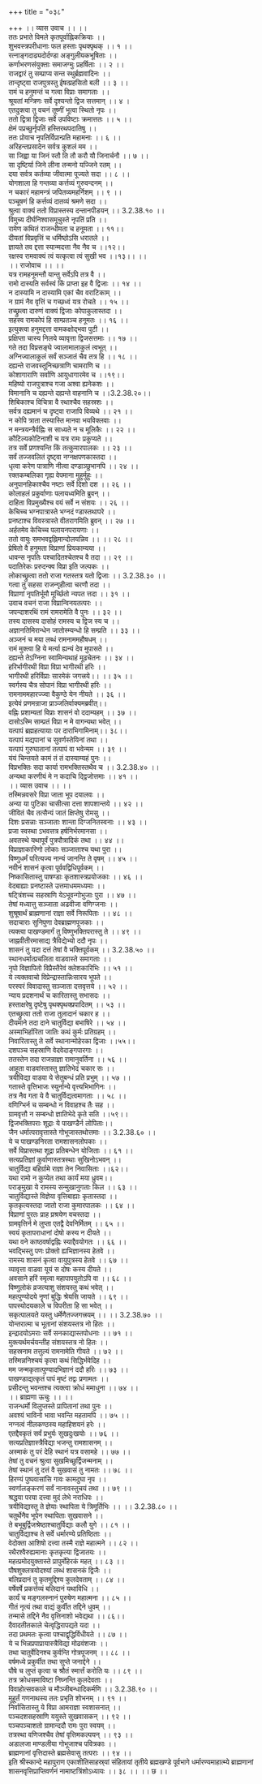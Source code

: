 +++
title = "०३८"

+++
।। व्यास उवाच ।। ।।  
ततः प्रभाते विमले कृतपूर्वाह्निकक्रियाः ।।  
शुभवस्त्रपरीधानाः फल हस्ताः पृथक्पृथक् ।। १ ।।  
रत्नाङ्गदाढ्यदोर्दण्डा अङ्गुलीयकभूषिताः ।।  
कर्णाभरणसंयुक्ताः समाजग्मुः प्रहर्षिताः ।। २ ।।  
राजद्वारं तु सम्प्राप्य सन्त स्थुर्ब्रह्मवादिनः ।।  
तान्दृष्ट्वा राजपुत्रस्तु ईषत्प्रहसितो बली ।। ३ ।।  
रामं च हनुमन्तं च गत्वा विप्राः समागताः ।।  
श्रूयतां मन्त्रिणः सर्वे दृश्यन्तो द्विज सत्तमान् ।। ४ ।  
एतदुक्त्वा तु वचनं तूष्णीं भूत्वा स्थितो नृपः ।।  
ततो द्वित्रा द्विजाः सर्वे उपविष्टाः क्रमात्ततः ।। ५ ।।  
क्षेमं पप्रच्छुर्नृपतिं हस्तिरथपदातिषु ।।  
ततः प्रोवाच नृपतिर्विप्रान्प्रति महामनाः ।। ६ ।।  
अरिहन्तप्रसादेन सर्वत्र कुशलं मम ।।  
सा जिह्वा या जिनं स्तौ ति तौ करौ यौ जिनार्चनौ ।। ७ ।।  
सा दृष्टिर्या जिने लीना तन्मनो यज्जिने रतम् ।।  
दया सर्वत्र कर्तव्या जीवात्मा पूज्यते सदा ।। ८ ।।  
योगशाला हि गन्तव्या कर्त्तव्यं गुरुवन्दनम् ।।  
न चकारं महामन्त्रं जपितव्यमहर्निशम् ।। ९ ।।  
पञ्चूषणं हि कर्त्तव्यं दातव्यं श्रमणे सदा ।।  
श्रुत्वा वाक्यं ततो विप्रास्तस्य दन्तानपीडयन् ।। 3.2.38.१० ।।  
विमुच्य दीर्घनिश्वासमूचुस्ते नृपतिं प्रति ।।  
रामेण कथितं राजन्धीमता च हनूमता ।। ११।।  
दीयतां विप्रवृत्तिं च धर्मिष्ठोऽसि धरातले ।।  
ज्ञायते तव द्दत्ता स्यान्मदत्ता नैव नैव च ।।१२।।  
रक्षस्व रामवाक्यं त्वं यत्कृत्वा त्वं सुखी भव ।।१३।। ।।  
।। राजोवाच ।। ।।  
यत्र रामहनूमन्तौ यान्तु सर्वेऽपि तत्र वै ।।  
रामो दास्यति सर्वस्वं किं प्राप्ता इह वै द्विजाः ।। १४ ।।  
न दास्यामि न दास्यामि एकां चैव वराटिकाम् ।।  
न ग्रामं नैव वृत्तिं च गच्छध्वं यत्र रोचते ।। १५ ।।  
तच्छ्रुत्वा दारुणं वाक्यं द्विजाः कोपाकुलास्तदा ।।  
सहस्व रामकोपं हि साम्प्रतञ्च हनूमतः ।। १६ ।।  
इत्युक्त्वा हनुमद्दत्ता वामकक्षोद्भवा पुटी ।।  
प्रक्षिप्ता चास्य निलये व्यावृत्ता द्विजसत्तमाः ।। १७ ।।  
गते तदा विप्रसङ्घे ज्वालामालाकुलं त्वभूत् ।।  
अग्निज्वालाकुलं सर्वं सञ्जातं चैव तत्र हि ।। १८ ।।  
दह्यन्ते राजवस्तूनिच्छत्राणि चामराणि च ।।  
कोशागाराणि सर्वाणि आयुधागारमेव च ।।१९।।  
महिष्यो राजपुत्राश्च गजा अश्वा ह्यनेकशः ।।  
विमानानि च दह्यन्ते दह्यन्ते वाहनानि च ।।3.2.38.२०।।  
शिबिकाश्च विचित्रा वै रथाश्चैव सहस्रशः ।।  
सर्वत्र दह्यमानं च दृष्ट्वा राजापि विव्यथे ।। २१ ।।  
न कोपि त्राता तस्यास्ति मानवा भयविक्लवाः ।।  
न मन्त्रयन्त्रैर्वह्निः स साध्यते न च मूलिकैः ।। २२ ।।  
कौटिल्यकोटिनाशी च यत्र रामः प्रकुप्यते ।।  
तत्र सर्वे प्रणश्यन्ति किं तत्कुमारपालकः ।। २३ ।।  
सर्वं तज्जवलितं दृष्ट्वा नग्नक्षपणकास्तदा ।।  
धृत्वा करेण पात्राणि नीत्वा दण्डाञ्छुभानपि ।। २४ ।।  
रक्तकम्बलिका गृह्य वेपमाना मुहुर्मुहुः ।।  
अनुपानहिकाश्चैव नष्टाः सर्वे दिशो दश ।। २६ ।।  
कोलाहलं प्रकुर्वाणाः पलायध्वमिति ब्रुवन् ।।  
दाहिता विप्रमुख्यैश्च वयं सर्वे न संशयः ।। २६ ।।  
केचिच्च भग्नपात्रास्ते भग्नदं ण्डास्तथापरे ।।  
प्रनष्टाश्च विवस्त्रास्ते वीतरागमिति ब्रुवन् ।। २७ ।।  
अर्हतमेव केचिच्च पलायनपरायणाः ।।  
ततो वायुः समभवद्वह्निमान्दोलयन्निव ।। ।। २८ ।।  
प्रेषितो वै हनुमता विप्राणां प्रियकाम्यया ।।  
धावन्स नृपतिः पश्चादितश्चेतश्च वै तदा ।। २९ ।।  
पदातिरेकः प्ररुदन्क्व विप्रा इति जल्पकः ।।  
लोकाच्छ्रुत्वा ततो राजा गतस्तत्र यतो द्विजाः ।। 3.2.38.३० ।।  
गत्वा तु सहसा राजन्गृहीत्वा चरणौ तदा ।।  
विप्राणां नृपतिर्भूमौ मूर्च्छितो न्यपत त्तदा ।। ३१ ।।  
उवाच वचनं राजा विप्रान्विनयतत्परः ।।  
जपन्दाशरथिं रामं रामरामेति वै पुनः ।। ३२ ।।  
तस्य दासस्य दासोहं रामस्य च द्विज स्य च ।।  
अज्ञानतिमिरान्धेन जातोस्म्यन्धो हि सम्प्रति ।। ३३ ।।  
अञ्जनं च मया लब्धं रामनाममहौषधम् ।।  
रामं मुक्त्वा हि ये मर्त्या ह्यन्यं देव मुपासते ।।  
दह्यन्ते तेऽग्निना स्वामिन्यथाहं मूढचेतनः ।। ३४ ।।  
हरिर्भागीरथी विप्रा विप्रा भागीरथी हरिः ।।  
भागीरथी हरिर्विप्राः सारमेकं जगत्त्रये।। ।। ३५ ।।  
स्वर्गस्य चैत्र सोपानं विप्रा भागीरथी हरिः ।।  
रामनाममहारज्ज्वा वैकुण्ठे येन नीयते ।। ३६ ।।  
इत्येवं प्रणमन्राजा प्राञ्जलिर्वाक्यमब्रवीत्।।  
वह्निः प्रशाम्यतां विप्राः शासनं वो ददाम्यहम् ।। ३७ ।।  
दासोऽस्मि साम्प्रतं विप्रा न मे वागन्यथा भवेत् ।।  
यत्पापं ब्रह्महत्यायाः पर दाराभिगामिनाम्।। ३८।।  
यत्पापं मद्यपानां च सुवर्णस्तेयिनां तथा ।।  
यत्पापं गुरुघातानां तत्पापं वा भवेन्मम ।। ३९ ।।  
यंयं चिन्तयते कामं तं तं दास्याम्यहं पुनः ।।  
विप्रभक्तिः सदा कार्या रामभक्तिस्तथैव च ।। 3.2.38.४० ।।  
अन्यथा करणीयं मे न कदाचि द्द्विजोत्तमाः ।। ४१ ।।  
।। व्यास उवाच ।। ।।  
तस्मिन्नवसरे विप्रा जाता भूप दयालवः ।।  
अन्या या पुटिका चासीत्सा दत्ता शापशान्तये ।। ४२ ।।  
जीवितं चैव तत्सैन्यं जातं क्षिप्तेषु रोमसु ।।  
दिशः प्रसन्नाः सञ्जाताः शान्ता दिग्जनितस्वनाः ।। ४३ ।।  
प्रजा स्वस्था ऽभवत्तत्र हर्षनिर्भरमानसा ।।  
अवतस्थे यथापूर्वं पुत्रपौत्रादिकं तथा ।। ४४ ।।  
विप्राज्ञाकारिणो लोकाः सञ्जाताश्च यथा पुरा ।।  
विष्णुधर्मं परित्यज्य नान्यं जानन्ति ते वृषम् ।। ४५ ।।  
नवीनं शासनं कृत्वा पूर्ववद्विधिपूर्वकम् ।।  
निष्कासितास्तु पाषण्डाः कृतशास्त्रप्रयोजकाः ।। ४६ ।।  
वेदबाह्याः प्रनष्टास्ते उत्तमाधममध्यमाः ।।  
षट्त्रिंशच्च सहस्राणि येऽभूवन्गोभुजाः पुरा ।। ४७ ।।  
तेषां मध्यात्तु सञ्जाता अढवीजा वणिग्जनाः ।।  
शुश्रूषार्थं ब्राह्मणानां राज्ञा सर्वे निरूपिताः ।। ४८ ।।  
सदाचाराः सुनिपुणा देवब्राह्मणपूजकाः ।।  
त्यक्त्वा पाखण्डमार्गं तु विष्णुभक्तिपरास्तु ते ।। ४९ ।।  
जाह्नवीतीरमासाद्य त्रैविद्येभ्यो ददौ नृपः ।।  
शासनं तु यदा दत्तं तेषां वै भक्तिपूर्वकम् ।। 3.2.38.५० ।।  
स्थानधर्मात्प्रचलिता वाडवास्ते समागताः ।।  
नृपो विज्ञापितो विप्रैस्तैरेवं क्लेशकारिभिः ।। ५१ ।।  
ये त्यक्तवाचो विप्रेन्द्रास्तान्निःसारय भूपते ।।  
परस्परं विवादास्तु सञ्जाता दत्तवृत्तये ।। ५२ ।।  
न्याय प्रदशनार्थं च कारितास्तु सभासदः ।।  
हस्ताक्षरेषु दृष्टेषु पृथक्पृथक्प्रपादितम् ।। ५३ ।।  
एतच्छ्रुत्वा ततो राजा तुलादानं चकार ह ।।  
दीयमाने तदा दाने चातुर्विद्या बभाषिरे ।। ५४ ।।  
अस्माभिर्हारिता जातिः कथं कुर्मः प्रतिग्रहम् ।।  
निवारितास्तु ते सर्वे स्थानान्मोहेरका द्विजाः ।।५५।।  
दशपञ्च सहस्राणि वेदवेदाङ्गपारगाः ।।  
ततस्तेन तदा राजन्राज्ञा रामानुवर्तिना ।। ५६ ।।  
आहूता वाडवांस्तास्तु ज्ञातिभेदं चकार सः ।।  
त्रयीविद्या वाडवा ये सेतुबन्धं प्रति प्रभुम् ।। ५७ ।।  
गतास्ते वृत्तिभाजः स्युर्नान्ये वृत्त्यभिभागिनः ।।  
तत्र नैव गता ये वै चातुर्विद्यत्वमागताः ।। ५८ ।।  
वणिग्भिर्न च सम्बन्धो न विवाहश्च तैः सह ।।  
ग्रामवृत्तौ न सम्बन्धो ज्ञातिभेदे कृते सति ।।५९।।  
द्विजभक्तिपराः शूद्राः ये पाखण्डैर्न लोपिताः।।  
जैन धर्मात्परावृत्तास्ते गोभूजास्तथोत्तमाः ।। 3.2.38.६० ।।  
ये च पाखण्डनिरता रामशासनलोपकाः ।।  
सर्वे विप्रास्तथा शूद्रा प्रतिबन्धेन योजिताः ।। ६१ ।।  
सत्यप्रतिज्ञां कुर्वाणास्तत्रस्थाः सुखिनोऽभवन् ।।  
चातुर्विद्या बहिर्ग्रामे राज्ञा तेन निवासिताः ।।६२।।  
यथा रामो न कुप्येत तथा कार्यं मया ध्रुवम।।  
पराङ्मुखा ये रामस्य सन्मुखानुगताः किल ।। ६३ ।।  
चातुर्विद्यास्ते विज्ञेया वृत्तिबाह्याः कृतास्तदा ।।  
कृतकृत्यस्तदा जातो राजा कुमारपालकः ।। ६४ ।।  
विप्राणां पुरतः प्राह प्रश्रयेण वचस्तदा ।।  
ग्रामवृत्तिर्न मे लुप्ता एतद्वै देवनिर्मितम् ।। ६५ ।।  
स्वयं कृतापराधानां दोषो कस्य न दीयते ।।  
यथा वने काष्ठवर्षाद्वह्निः स्याद्दैवयोगतः ।। ६६ ।।  
भवद्भिस्तु पणः प्रोक्तो ह्यभिज्ञानस्य हेतवे ।।  
रामस्य शासनं कृत्वा वायुपुत्रस्य हेतवे ।। ६७ ।।  
व्यावृत्ता वाडवा यूयं स दोषः कस्य दीयते ।।  
अवसाने हरिं स्मृत्वा महापापयुतोऽपि वा ।। ६८ ।।  
विष्णुलोकं व्रजत्याशु संशयस्तु कथं भवेत् ।।  
महत्पुण्योदये नॄणां बुद्धिः श्रेयसि जायते ।। ६९ ।।  
पापस्योदयकाले च विपरीता हि सा भवेत् ।।  
सकृत्पालयते यस्तु धर्मेणैतज्जगत्त्रयम् ।। ।। 3.2.38.७० ।।  
योन्तरात्मा च भूतानां संशयस्तत्र नो हितः ।।  
इन्द्रादयोऽमराः सर्वे सनकाद्यास्तपोधनाः ।। ७१ ।।  
मुक्त्यर्थमर्चयन्तीह संशयस्तत्र नो हितः ।।  
सहस्रनाम तत्तुल्यं रामनामेति गीयते ।। ७२ ।।  
तस्मिन्ननिश्चयं कृत्वा कथं सिद्धिर्भवेदिह ।।  
मम जन्मकृतात्पुण्यादभिज्ञानं ददौ हरिः ।। ७३ ।।  
पाखण्डाद्यत्कृतं पापं मृष्टं तद्वः प्रणामतः ।।  
प्रसीदन्तु भवन्तश्च त्यक्त्वा क्रोधं ममाधुना ।। ७४ ।।  
।। ब्राह्मणा ऊचुः ।। ।।  
राजन्धर्मो विलुप्तस्ते प्रापितानां तथा पुनः ।।  
अवश्यं भाविनो भावा भवन्ति महतामपि ।। ७५ ।।  
नग्नत्वं नीलकण्ठस्य महाहिशयनं हरेः ।।  
एतद्दैवकृतं सर्वं प्रभुर्यः सुखदुःखयोः ।। ७६ ।।  
सत्यप्रतिज्ञास्त्रैविद्या भजन्तु रामशासनम् ।।  
अस्माकं तु परं देहि स्थानं यत्र वसामहे ।। ७७ ।।  
तेषां तु वचनं श्रुत्वा सुखमिच्छुर्द्विजन्मनाम् ।।  
तेषां स्थानं तु दत्तं वै सुखवासं तु नामतः ।। ७८ ।।  
हिरण्यं पुष्पवासांसि गावः कामदुघा नृप ।।  
स्वर्णालङ्करणं सर्वं नानावस्तुचयं तथा ।। ७९ ।।  
श्रद्धया परया दत्त्वा मुदं लेभे नराधिपः ।।  
त्रयीविद्यास्तु ते ज्ञेयाः स्थापिता ये त्रिमूर्तिभिः ।। ।। 3.2.38.८० ।।  
चतुर्थेनैव भूपेन स्थापिताः सुखवासने ।।  
 ते बभूबुर्द्विजश्रेष्ठाश्चातुर्विद्याः कलौ युगे ।। ८१ ।।  
चातुर्विद्याश्च ते सर्वे धर्मारण्ये प्रतिष्ठिताः ।।  
वेदोक्ता आशिषो दत्त्वा तस्मै राज्ञे महात्मने ।। ८२ ।।  
रथैरश्वैरुह्यमानाः कृतकृत्या द्विजातयः ।।  
महत्प्रमोदयुक्तास्ते प्रापुर्मोहेरकं महत् ।। ८३ ।।  
पौषशुक्लत्रयोदश्यां लब्धं शासनकं द्विजैः ।।  
बलिप्रदानं तु कृतमुद्दिश्य कुलदेवताम् ।। ८४ ।।  
वर्षेवर्षे प्रकर्त्तव्यं बलिदानं यथाविधि ।।  
कार्यं च मङ्गलस्नानं पुरुषेण महात्मना ।। ८५ ।।  
गीतं नृत्यं तथा वाद्यं कुर्वीत तद्दिने धुवम् ।।  
तन्मासे तद्दिने नैव वृत्तिनाशो भवेद्यथा ।। ८६।।  
दैवादतीतकाले चेत्वृद्धिरापद्यते यदा ।।  
तदा प्रथमतः कृत्वा पश्चाद्वृद्धिर्विधीयते ।। ८७ ।।  
ये च भिन्नप्रपाप्रायास्त्रैविद्या मोढवंशजाः ।।  
तथा चातुर्वेदिनश्च कुर्वन्ति गोत्रपूजनम् ।। ८८ ।।  
वर्षमध्ये प्रकुर्वीत तथा सुप्ते जनार्द्दने ।।  
पौषे च लुप्तं कृत्वा च श्रौतं स्मार्त्तं करोति यः ।। ८९ ।।  
तत्र क्रोधसमाविष्टा निघ्नन्ति कुलदेवताः ।।  
विवाहोत्सवकाले च मौञ्जीबन्धादिकर्मणि ।। 3.2.38.९० ।।  
मुहूर्तं गणनाथस्य ततः प्रभृति शोभनम् ।। ९१ ।।  
निर्वासितास्तु ये विप्रा आमराज्ञा स्वशासनात् ।।  
पञ्चदशसहस्राणि ययुस्ते सुखवासकन् ।। ९२ ।।  
पञ्चपञ्चाशतो ग्रामान्ददौ रामः पुरा स्वयम् ।।  
तत्रस्था वणिजश्चैव तेषां वृत्तिमकल्पयन् ।। ९३ ।।  
अडालजा माण्डलीया गोभूजाश्च पवित्रकाः ।।  
ब्राह्मणानां वृत्तिदास्ते ब्रह्मसेवासु तत्पराः ।। ९४ ।।  
इति श्रीस्कान्दे महापुराण एकाशीतिसाहस्र्यां संहितायां तृतीये ब्रह्मखण्डे पूर्वभागे धर्मारण्यमाहात्म्ये ब्राह्मणानां शासनवृत्तिप्राप्तिवर्णनं नामाष्टत्रिंशोऽध्यायः ।। ३८ ।। ।। छ ।।